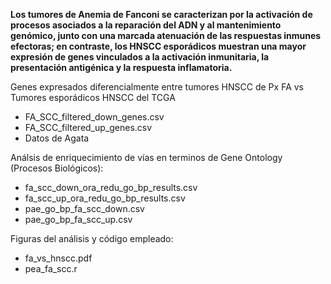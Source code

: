 **Los tumores de Anemia de Fanconi se caracterizan por la activación de procesos asociados a la reparación del ADN y al mantenimiento genómico, junto con una marcada atenuación de las respuestas inmunes efectoras; en contraste, los HNSCC esporádicos muestran una mayor expresión de genes vinculados a la activación inmunitaria, la presentación antigénica y la respuesta inflamatoria.**

Genes expresados diferencialmente entre tumores HNSCC de Px FA vs Tumores esporádicos HNSCC del TCGA
+ FA_SCC_filtered_down_genes.csv
+ FA_SCC_filtered_up_genes.csv
+ Datos de Agata

Análsis de enriquecimiento de vías en terminos de Gene Ontology (Procesos Biológicos):
+ fa_scc_down_ora_redu_go_bp_results.csv
+ fa_scc_up_ora_redu_go_bp_results.csv
+ pae_go_bp_fa_scc_down.csv
+ pae_go_bp_fa_scc_up.csv

Figuras del análisis y código empleado:
+ fa_vs_hnscc.pdf
+ pea_fa_scc.r

